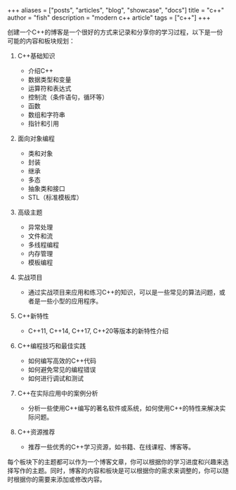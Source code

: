 +++
aliases = ["posts", "articles", "blog", "showcase", "docs"]
title = "c++"
author = "fish"
description = "modern c++ article"
tags = ["c++"]
+++


创建一个C++的博客是一个很好的方式来记录和分享你的学习过程，以下是一份可能的内容和板块规划：

1. C++基础知识
   - 介绍C++
   - 数据类型和变量
   - 运算符和表达式
   - 控制流（条件语句，循环等）
   - 函数
   - 数组和字符串
   - 指针和引用

2. 面向对象编程
   - 类和对象
   - 封装
   - 继承
   - 多态
   - 抽象类和接口
   - STL（标准模板库）

3. 高级主题
   - 异常处理
   - 文件和流
   - 多线程编程
   - 内存管理
   - 模板编程

4. 实战项目
   - 通过实战项目来应用和练习C++的知识，可以是一些常见的算法问题，或者是一些小型的应用程序。

5. C++新特性
   - C++11, C++14, C++17, C++20等版本的新特性介绍

6. C++编程技巧和最佳实践
   - 如何编写高效的C++代码
   - 如何避免常见的编程错误
   - 如何进行调试和测试

7. C++在实际应用中的案例分析
   - 分析一些使用C++编写的著名软件或系统，如何使用C++的特性来解决实际问题。

8. C++资源推荐
   - 推荐一些优秀的C++学习资源，如书籍、在线课程、博客等。

每个板块下的主题都可以作为一个博客文章，你可以根据你的学习进度和兴趣来选择写作的主题。同时，博客的内容和板块是可以根据你的需求来调整的，你可以随时根据你的需要来添加或修改内容。